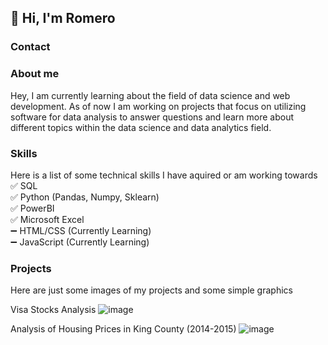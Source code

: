 ## 👋 Hi, I'm Romero

### Contact

### About me
Hey, I am currently learning about the field of data science and web development. As of now I am working on projects that focus on utilizing software for data analysis to answer questions and learn more about different topics within the data science and data analytics field. 



### Skills
Here is a list of some technical skills I have aquired or am working towards
  ✅ SQL  
  ✅ Python (Pandas, Numpy, Sklearn)  
  ✅ PowerBI  
  ✅ Microsoft Excel  
  ➖ HTML/CSS (Currently Learning)  
  ➖ JavaScript (Currently Learning)  
  
### Projects
Here are just some images of my projects and some simple graphics

Visa Stocks Analysis
![image](https://github.com/user-attachments/assets/152bc9d3-47a8-4e63-8203-f70fbe28a02e)

Analysis of Housing Prices in King County (2014-2015)
![image](https://github.com/user-attachments/assets/1b2d66a1-f195-4f10-afa2-204c0a2ec97e)

<!--
**Romero-Rb/Romero-Rb** is a ✨ _special_ ✨ repository because its `README.md` (this file) appears on your GitHub profile.

Here are some ideas to get you started:

- 🔭 I’m currently working on ...
- 🌱 I’m currently learning ...
- 👯 I’m looking to collaborate on ...
- 🤔 I’m looking for help with ...
- 💬 Ask me about ...
- 📫 How to reach me: ...
- 😄 Pronouns: ...
- ⚡ Fun fact: ...
-->

